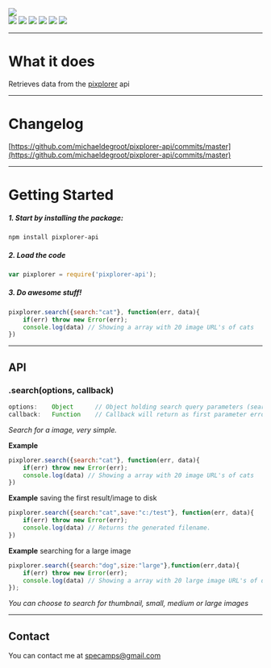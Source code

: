 [![](https://nodei.co/npm/pixplorer-api.png?downloads=true&downloadRank=true&stars=true)](https://www.npmjs.com/package/pixplorer-api)  
[![](https://david-dm.org/michaeldegroot/pixplorer-api.svg)](https://david-dm.org/michaeldegroot/pixplorer-api)
[![](https://travis-ci.org/michaeldegroot/pixplorer-api.svg?branch=master)](https://travis-ci.org/michaeldegroot/pixplorer-api)
[![](https://coveralls.io/repos/michaeldegroot/pixplorer-api/badge.svg?branch=master&service=github)](https://coveralls.io/github/michaeldegroot/pixplorer-api?branch=master)
![](https://img.shields.io/badge/Node-%3E%3D0.10-green.svg)
![](https://img.shields.io/npm/dt/pixplorer-api.svg)
![](https://img.shields.io/npm/l/pixplorer-api.svg)


___
# What it does
Retrieves data from the [pixplorer](http://pixplorer.co.uk/) api
___
# Changelog

[https://github.com/michaeldegroot/pixplorer-api/commits/master](https://github.com/michaeldegroot/pixplorer-api/commits/master)
___
#  Getting Started

##### 1. Start by installing the package:
    npm install pixplorer-api

##### 2. Load the code
```javascript
var pixplorer = require('pixplorer-api');
```
##### 3. Do awesome stuff!
```javascript
pixplorer.search({search:"cat"}, function(err, data){
    if(err) throw new Error(err);
    console.log(data) // Showing a array with 20 image URL's of cats
})
```
___
## API

###  .search(options, callback)
```js
options:    Object      // Object holding search query parameters (search, size, save)
callback:   Function    // Callback will return as first parameter error and second the img URL's array
````

_Search for a image, very simple._

__Example__

```javascript
pixplorer.search({search:"cat"}, function(err, data){
    if(err) throw new Error(err);
    console.log(data) // Showing a array with 20 image URL's of cats
})
```

__Example__ saving the first result/image to disk

```javascript
pixplorer.search({search:"cat",save:"c:/test"}, function(err, data){
    if(err) throw new Error(err);
    console.log(data) // Returns the generated filename.
})
```

__Example__ searching for a large image

```javascript
pixplorer.search({search:"dog",size:"large"},function(err,data){
    if(err) throw new Error(err);
    console.log(data) // Showing a array with 20 large image URL's of dogs
});
``` 
*You can choose to search for thumbnail, small, medium or large images*
___
## Contact
You can contact me at specamps@gmail.com
